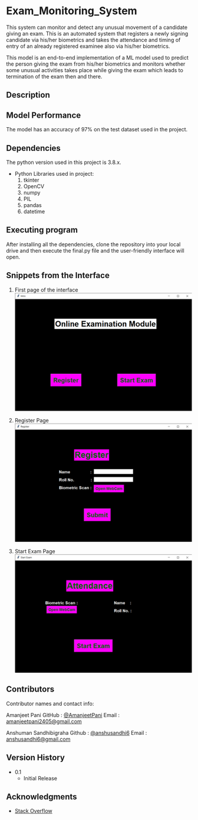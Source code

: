 # Exam_Monitoring_System

This system can monitor and detect any unusual movement of a candidate giving an exam. This is an automated system that registers a newly signing candidate via his/her biometrics and takes the attendance and timing of entry of an already registered examinee also via his/her biometrics. 

This model is an end-to-end implementation of a ML model used to predict the person giving the exam from his/her biometrics and monitors whether some unusual activities takes place while giving the exam which leads to termination of the exam then and there.

##  Description


## Model Performance

The model has an accuracy of 97% on the test dataset used in the project.

## Dependencies

The python version used in this project is 3.8.x.
* Python Libraries used in project:
    1. tkinter
    2. OpenCV
    3. numpy
    4. PIL
    5. pandas
    6. datetime

## Executing program

After installing all the dependencies, clone the repository into your local drive and then execute the final.py file and the user-friendly interface will open.

## Snippets from the Interface

1. First page of the interface
![](Snippets/Intro.png)

2. Register Page 
![](Snippets/Register.png)

3. Start Exam Page
![](Snippets/Start%20Exam.png)

## Contributors

Contributor names and contact info:

Amanjeet Pani
GitHub : [@AmanjeetPani](https://github.com/AmanjeetPani)
Email : amanjeetpani2405@gmail.com

Anshuman Sandhibigraha
Github : [@anshusandhi6](https://github.com/anshusandhi6)
Email : anshusandhi6@gmail.com

## Version History

* 0.1
    * Initial Release

## Acknowledgments

* [Stack Overflow](https://stackoverflow.com)
